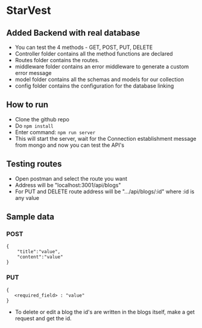# StarVest

## Added Backend with real database
- You can test the 4 methods - GET, POST, PUT, DELETE
- Controller folder contains all the method functions are declared
- Routes folder contains the routes.
- middleware folder contains an error middleware to generate a custom error message
- model folder contains all the schemas and models for our collection
- config folder contains the configuration for the database linking

## How to run
- Clone the github repo
- Do ```npm install```
- Enter command: ```npm run server```
- This will start the server, wait for the Connection establishment message from mongo and now you can test the API's

## Testing routes
- Open postman and select the route you want
- Address will be "localhost:3001/api/blogs"
- For PUT and DELETE route address will be ".../api/blogs/:id" where :id is any value

## Sample data
### POST
```
{
    "title":"value",
    "content":"value"
}
```

### PUT
```
{
   <required_field> : "value"
}
```

- To delete or edit a blog the id's are written in the blogs itself, make a get request and get the id. 